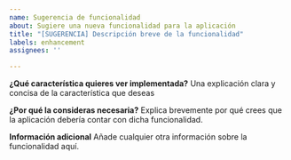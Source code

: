 ```yaml
---
name: Sugerencia de funcionalidad
about: Sugiere una nueva funcionalidad para la aplicación
title: "[SUGERENCIA] Descripción breve de la funcionalidad"
labels: enhancement
assignees: ''

---
```


**¿Qué característica quieres ver implementada?**
Una explicación clara y concisa de la característica que deseas

**¿Por qué la consideras necesaria?**
Explica brevemente por qué crees que la aplicación debería contar con dicha funcionalidad. 

**Información adicional**
Añade cualquier otra información sobre la funcionalidad aquí.
